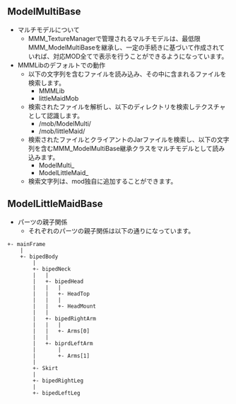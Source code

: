 ## ModelMultiBase
- マルチモデルについて
    - MMM_TextureManagerで管理されるマルチモデルは、最低限MMM_ModelMultiBaseを継承し、一定の手続きに基づいて作成されていれば、対応MOD全てで表示を行うことができるようになっています。	
- MMMLibのデフォルトでの動作
    - 以下の文字列を含むファイルを読み込み、その中に含まれるファイルを検索します。
        - MMMLib
        - littleMaidMob
    - 検索されたファイルを解析し、以下のディレクトリを検索しテクスチャとして認識します。
        - /mob/ModelMulti/
        - /mob/littleMaid/
    - 検索されたファイルとクライアントのJarファイルを検索し、以下の文字列を含むMMM_ModelMultiBase継承クラスをマルチモデルとして読み込みます。
        - ModelMulti_
        - ModelLittleMaid_
    - 検索文字列は、mod独自に追加することができます。


## ModelLittleMaidBase
- パーツの親子関係
    - それぞれのパーツの親子関係は以下の通りになっています。
~~~~
+- mainFrame
	|
	+- bipedBody
		|
		+- bipedNeck
		|	|
		|	+- bipedHead
		|	|	|
		|	|	+- HeadTop
		|	|	|
		|	|	+- HeadMount
		|	|
		|	+- bipedRightArm
		|	|	|
		|	|	+- Arms[0]
		|	|
		|	+- biprdLeftArm
		|		|
		|		+- Arms[1]
		|
		+- Skirt
		|
		+- bipedRightLeg
		|
		+- bipedLeftLeg
~~~~